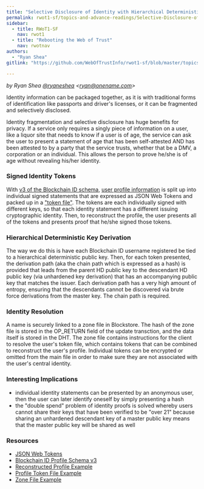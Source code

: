 ```yaml
---
title: "Selective Disclosure of Identity with Hierarchical Deterministic Keys and JSON Web Tokens"
permalink: rwot1-sf/topics-and-advance-readings/Selective-Disclosure-of-Identity/
sidebar:
  - title: RWoT1-SF
    nav: rwot1
  - title: "Rebooting the Web of Trust"
    nav: rwotnav
authors:
  - "Ryan Shea"
gitlink: "https://github.com/WebOfTrustInfo/rwot1-sf/blob/master/topics-and-advance-readings/Selective-Disclosure-of-Identity.md"

---  
```


*by Ryan Shea [@ryaneshea](https://twitter.com/ryaneshea) \<ryan@onename.com\>*

Identity information can be packaged together, as it is with traditional forms of identification like passports and driver's licenses, or it can be fragmented and selectively disclosed.

Identity fragmentation and selective disclosure has huge benefits for privacy. If a service only requires a singly piece of information on a user, like a liquor site that needs to know if a user is of age, the service can ask the user to present a statement of age that has been self-attested AND has been attested to by a party that the service trusts, whether that be a DMV, a corporation or an individual. This allows the person to prove he/she is of age without revealing his/her identity.

### Signed Identity Tokens

With [v3 of the Blockchain ID schema](https://github.com/blockstack/blockchain-id/wiki/Profile-Schema-v3), [user profile information](https://github.com/blockstack/blockchain-id-js/blob/master/docs/profile.md) is split up into individual signed statements that are expressed as JSON Web Tokens and packed up in a ["token file"](https://github.com/blockstack/blockchain-id-js/blob/master/docs/token-file.md). The tokens are each individually signed with different keys, so that each identity statement has a different issuing cryptographic identity. Then, to reconstruct the profile, the user presents all of the tokens and presents proof that he/she signed those tokens.

### Hierarchical Deterministic Key Derivation

The way we do this is have each Blockchain ID username registered be tied to a hierarchical deterministic public key. Then, for each token presented, the derivation path (aka the chain path which is expressed as a hash) is provided that leads from the parent HD public key to the descendant HD public key (via unhardened key derivation) that has an accompanying public key that matches the issuer. Each derivation path has a very high amount of entropy, ensuring that the descendants cannot be discovered via brute force derivations from the master key. The chain path is required.

### Identity Resolution

A name is securely linked to a zone file in Blockstore. The hash of the zone file is stored in the OP_RETURN field of the update transction, and the data itself is stored in the DHT. The zone file contains instructions for the client to resolve the user's token file, which contains tokens that can be combined to reconstruct the user's profile. Individual tokens can be encrypted or omitted from the main file in order to make sure they are not associated with the user's central identity.

### Interesting Implications

+ individual identity statements can be presented by an anonymous user, then the user can later identify oneself by simply presenting a hash
+ the "double spend" problem of identity proofs is solved whereby users cannot share their keys that have been verified to be "over 21" because sharing an unhardened descendant key of a master public key means that the master public key will be shared as well

### Resources

+ [JSON Web Tokens](http://jwt.io/)
+ [Blockchain ID Profile Schema v3](https://github.com/blockstack/blockchain-id/wiki/Profile-Schema-v3)
+ [Reconstructed Profile Example](https://github.com/blockstack/blockchain-id-js/blob/master/docs/profile.md)
+ [Profile Token File Example](https://github.com/blockstack/blockchain-id-js/blob/master/docs/token-file.md)
+ [Zone File Example](https://github.com/blockstack/blockchain-id-js/blob/master/docs/zone-file.md)
